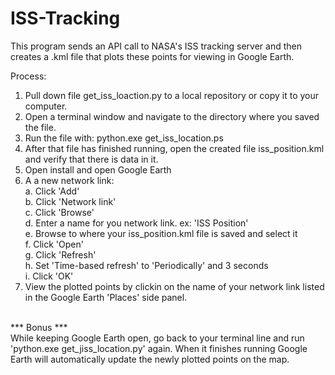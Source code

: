 # ISS-Tracking

This program sends an API call to NASA's ISS tracking server and then creates a .kml file that plots these points for viewing in Google Earth.

Process:
1. Pull down file get_iss_loaction.py to a local repository or copy it to your computer.
2. Open a terminal window and navigate to the directory where you saved the file.
3. Run the file with:  python.exe get_iss_location.ps
4. After that file has finished running, open the created file iss_position.kml and verify that there is data in it.
5. Open install and open Google Earth
6. A a new network link:<br>
  a. Click 'Add'<br>
  b. Click 'Network link'<br>
  c. Click 'Browse'<br>
  d. Enter a name for you network link.  ex: 'ISS Position'<br>
  e. Browse to where your iss_position.kml file is saved and select it<br>
  f. Click 'Open'<br>
  g. Click 'Refresh'<br>
  h. Set 'Time-based refresh' to 'Periodically' and 3 seconds<br>
  i. Click 'OK'<br>
 7. View the plotted points by clickin on the name of your network link listed in the Google Earth 'Places' side panel.
 <br>
 *** Bonus ***<br>
 While keeping Google Earth open, go back to your terminal line and run 'python.exe get_jiss_location.py' again.
 When it finishes running Google Earth will automatically update the newly plotted points on the map.
